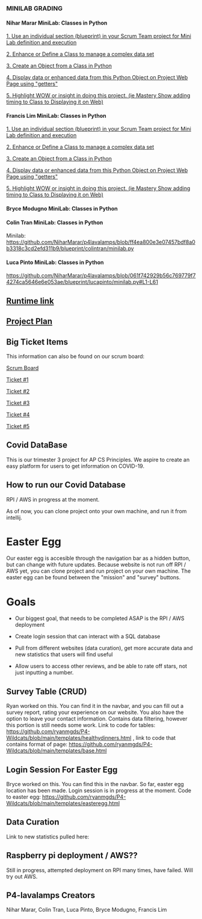 ### MINILAB GRADING
#### Nihar Marar MiniLab: Classes in Python

[1. Use an individual section (blueprint) in your Scrum Team project for Mini Lab definition and execution](https://github.com/NiharMarar/p4lavalamps/blob/3302274eb12c352aaf25b50fe64f07b1ff4dad23/blueprint/nihgarmarar/minilab_NM.py#L3-L17)

[2. Enhance or Define a Class to manage a complex data set](https://github.com/NiharMarar/p4lavalamps/blob/3302274eb12c352aaf25b50fe64f07b1ff4dad23/blueprint/nihgarmarar/minilab_NM.py#L20-L28)

[3. Create an Object from a Class in Python](https://github.com/NiharMarar/p4lavalamps/blob/3302274eb12c352aaf25b50fe64f07b1ff4dad23/blueprint/nihgarmarar/minilab_NM.py#L31-L36)

[4. Display data or enhanced data from this Python Object on Project Web Page using "getters"](https://github.com/NiharMarar/p4lavalamps/blob/3302274eb12c352aaf25b50fe64f07b1ff4dad23/blueprint/nihgarmarar/minilab_NM.py#L39-L55)

[5. Highlight WOW or insight in doing this project.  (ie Mastery Show adding timing to Class to Displaying it on Web)](https://github.com/NiharMarar/p4lavalamps/blob/3302274eb12c352aaf25b50fe64f07b1ff4dad23/blueprint/nihgarmarar/minilab_NM.py#L59-L66)

#### Francis Lim MiniLab: Classes in Python

[1. Use an individual section (blueprint) in your Scrum Team project for Mini Lab definition and execution](https://github.com/NiharMarar/p4lavalamps/blob/d982d05143d29c7d44706dd7c7ba90158b1df79b/blueprint/francislim/minilab_FL.py#L2-L17)

[2. Enhance or Define a Class to manage a complex data set](https://github.com/NiharMarar/p4lavalamps/blob/d982d05143d29c7d44706dd7c7ba90158b1df79b/blueprint/francislim/minilab_FL.py#L20-L28)

[3. Create an Object from a Class in Python](https://github.com/NiharMarar/p4lavalamps/blob/d982d05143d29c7d44706dd7c7ba90158b1df79b/blueprint/francislim/minilab_FL.py#L31-L36)

[4. Display data or enhanced data from this Python Object on Project Web Page using "getters"](https://github.com/NiharMarar/p4lavalamps/blob/d982d05143d29c7d44706dd7c7ba90158b1df79b/blueprint/francislim/minilab_FL.py#L39-L55)

[5. Highlight WOW or insight in doing this project.  (ie Mastery Show adding timing to Class to Displaying it on Web)](https://github.com/NiharMarar/p4lavalamps/blob/d982d05143d29c7d44706dd7c7ba90158b1df79b/blueprint/francislim/minilab_FL.py#L59-L65)

#### Bryce Modugno MiniLab: Classes in Python
#### Colin Tran MiniLab: Classes in Python

Minilab: https://github.com/NiharMarar/p4lavalamps/blob/ff4ea800e3e07457bdf8a0b3318c3cd2efd311b9/blueprint/colintran/minilab.py

#### Luca Pinto MiniLab: Classes in Python
https://github.com/NiharMarar/p4lavalamps/blob/061f742929b56c769779f74274ca5646e6e053ae/blueprint/lucapinto/minilab.py#L1-L61


## [Runtime link](http://76.176.58.222:8080)
## [Project Plan](https://docs.google.com/document/d/1jFsNd60ciywY2JGjk6y6JcO2YbzQW44f9djSQCLXTu0/edit)


## Big Ticket Items
This information can also be found on our scrum board: 

[Scrum Board](https://github.com/NiharMarar/p4lavalamps/projects/1)

[Ticket #1](https://github.com/NiharMarar/p4lavalamps/projects/1#card-57811754)

[Ticket #2](https://github.com/NiharMarar/p4lavalamps/projects/1#card-57811761)

[Ticket #3](https://github.com/NiharMarar/p4lavalamps/projects/1#card-57811778)

[Ticket #4](https://github.com/NiharMarar/p4lavalamps/projects/1#card-57811783)

[Ticket #5](https://github.com/NiharMarar/p4lavalamps/projects/1#card-57811796)

## Covid DataBase
This is our trimester 3 project for AP CS Principles. We aspire to create an easy platform for users to get information on COVID-19.

## How to run our Covid Database
RPI / AWS in progress at the moment.

As of now, you can clone project onto your own machine, and run it from intellij.

# Easter Egg
Our easter egg is accesible through the navigation bar as a hidden button, but can change with future updates. Because website is not run off RPI / AWS yet, you can clone project and run project on your own machine. The easter egg can be found between the "mission" and "survey" buttons.

# Goals
- Our biggest goal, that needs to be completed ASAP is the RPI / AWS deployment

- Create login session that can interact with a SQL database

- Pull from different websites (data curation), get more accurate data and new statistics that users will find useful

- Allow users to access other reviews, and be able to rate off stars, not just inputting a number.

## Survey Table (CRUD)
Ryan worked on this. You can find it in the navbar, and you can fill out a survey report, rating your experience on our website. You also have the option to leave your contact information. Contains data filtering, however this portion is still needs some work. Link to code for tables: https://github.com/ryanmgds/P4-Wildcats/blob/main/templates/healthydinners.html , link to code that contains format of page: https://github.com/ryanmgds/P4-Wildcats/blob/main/templates/base.html

## Login Session For Easter Egg
Bryce worked on this. You can find this in the navbar. So far, easter egg location has been made. Login session is in progress at the moment. Code to easter egg: https://github.com/ryanmgds/P4-Wildcats/blob/main/templates/easteregg.html 

## Data Curation
Link to new statistics pulled here:

## Raspberry pi deployment / AWS??
Still in progress, attempted deployment on RPI many times, have failed. Will try out AWS.

## P4-lavalamps Creators
Nihar Marar, Colin Tran, Luca Pinto, Bryce Modugno, Francis Lim





